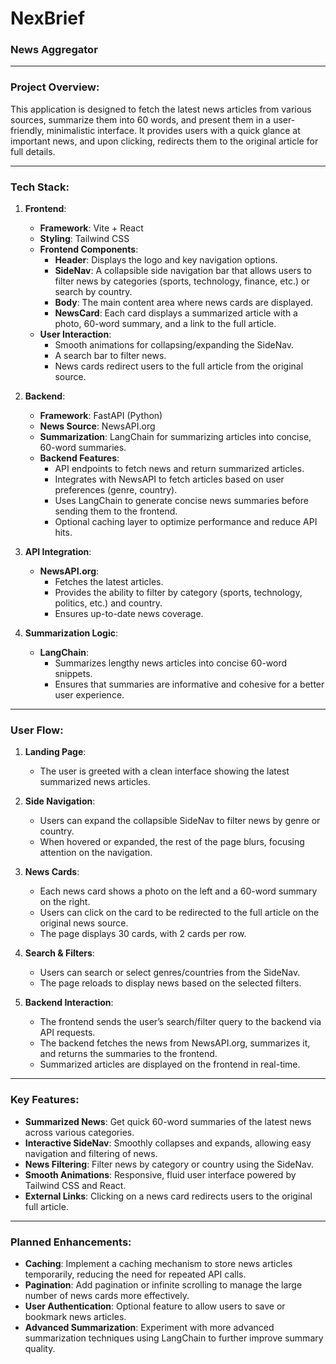 # NexBrief 
### News Aggregator
---
### **Project Overview:**

This application is designed to fetch the latest news articles from various sources, summarize them into 60 words, and present them in a user-friendly, minimalistic interface. It provides users with a quick glance at important news, and upon clicking, redirects them to the original article for full details.

---

### **Tech Stack:**

1. **Frontend**:

   - **Framework**: Vite + React
   - **Styling**: Tailwind CSS
   - **Frontend Components**:
     - **Header**: Displays the logo and key navigation options.
     - **SideNav**: A collapsible side navigation bar that allows users to filter news by categories (sports, technology, finance, etc.) or search by country.
     - **Body**: The main content area where news cards are displayed.
     - **NewsCard**: Each card displays a summarized article with a photo, 60-word summary, and a link to the full article.
   - **User Interaction**:
     - Smooth animations for collapsing/expanding the SideNav.
     - A search bar to filter news.
     - News cards redirect users to the full article from the original source.
2. **Backend**:

   - **Framework**: FastAPI (Python)
   - **News Source**: NewsAPI.org
   - **Summarization**: LangChain for summarizing articles into concise, 60-word summaries.
   - **Backend Features**:
     - API endpoints to fetch news and return summarized articles.
     - Integrates with NewsAPI to fetch articles based on user preferences (genre, country).
     - Uses LangChain to generate concise news summaries before sending them to the frontend.
     - Optional caching layer to optimize performance and reduce API hits.
3. **API Integration**:

   - **NewsAPI.org**:
     - Fetches the latest articles.
     - Provides the ability to filter by category (sports, technology, politics, etc.) and country.
     - Ensures up-to-date news coverage.
4. **Summarization Logic**:

   - **LangChain**:
     - Summarizes lengthy news articles into concise 60-word snippets.
     - Ensures that summaries are informative and cohesive for a better user experience.

---

### **User Flow**:

1. **Landing Page**:

   - The user is greeted with a clean interface showing the latest summarized news articles.
2. **Side Navigation**:

   - Users can expand the collapsible SideNav to filter news by genre or country.
   - When hovered or expanded, the rest of the page blurs, focusing attention on the navigation.
3. **News Cards**:

   - Each news card shows a photo on the left and a 60-word summary on the right.
   - Users can click on the card to be redirected to the full article on the original news source.
   - The page displays 30 cards, with 2 cards per row.
4. **Search & Filters**:

   - Users can search or select genres/countries from the SideNav.
   - The page reloads to display news based on the selected filters.
5. **Backend Interaction**:

   - The frontend sends the user’s search/filter query to the backend via API requests.
   - The backend fetches the news from NewsAPI.org, summarizes it, and returns the summaries to the frontend.
   - Summarized articles are displayed on the frontend in real-time.

---

### **Key Features**:

- **Summarized News**: Get quick 60-word summaries of the latest news across various categories.
- **Interactive SideNav**: Smoothly collapses and expands, allowing easy navigation and filtering of news.
- **News Filtering**: Filter news by category or country using the SideNav.
- **Smooth Animations**: Responsive, fluid user interface powered by Tailwind CSS and React.
- **External Links**: Clicking on a news card redirects users to the original full article.

---

### **Planned Enhancements**:

- **Caching**: Implement a caching mechanism to store news articles temporarily, reducing the need for repeated API calls.
- **Pagination**: Add pagination or infinite scrolling to manage the large number of news cards more effectively.
- **User Authentication**: Optional feature to allow users to save or bookmark news articles.
- **Advanced Summarization**: Experiment with more advanced summarization techniques using LangChain to further improve summary quality.

